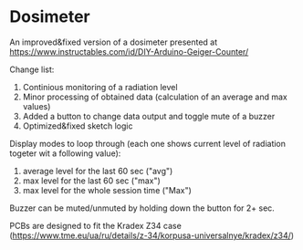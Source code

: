 # Dosimeter

An improved&amp;fixed version of a dosimeter presented at https://www.instructables.com/id/DIY-Arduino-Geiger-Counter/

Change list:
1. Continious monitoring of a radiation level
2. Minor processing of obtained data (calculation of an average and max values)
3. Added a button to change data output and toggle mute of a buzzer
4. Optimized&fixed sketch logic

Display modes to loop through (each one shows current level of radiation togeter wit a following value):
1. average level for the last 60 sec ("avg")
2. max level for the last 60 sec ("max")
3. max level for the whole session time ("Max")  

Buzzer can be muted/unmuted by holding down the button for 2+ sec.

PCBs are designed to fit the Kradex Z34 case (https://www.tme.eu/ua/ru/details/z-34/korpusa-universalnye/kradex/z34/)
